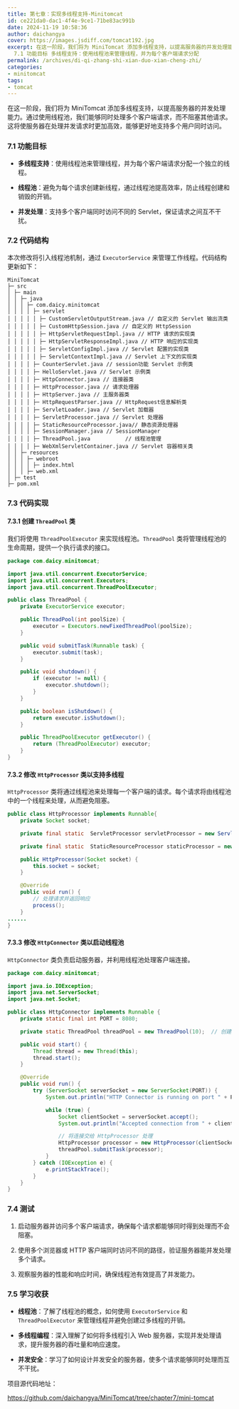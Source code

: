 ```yaml
---
title: 第七章：实现多线程支持-Minitomcat
id: ce221da0-dac1-4f4e-9ce1-71be83ac991b
date: 2024-11-19 10:58:36
author: daichangya
cover: https://images.jsdiff.com/tomcat192.jpg
excerpt: 在这一阶段，我们将为 MiniTomcat 添加多线程支持，以提高服务器的并发处理能力。通过使用线程池，我们能够同时处理多个客户端请求，而不阻塞其他请求。这将使服务器在处理并发请求时更加高效，能够更好地支持多个用户同时访问。
  7.1 功能目标 多线程支持：使用线程池来管理线程，并为每个客户端请求分配
permalink: /archives/di-qi-zhang-shi-xian-duo-xian-cheng-zhi/
categories:
- minitomcat
tags:
- tomcat
---
```


在这一阶段，我们将为 MiniTomcat 添加多线程支持，以提高服务器的并发处理能力。通过使用线程池，我们能够同时处理多个客户端请求，而不阻塞其他请求。这将使服务器在处理并发请求时更加高效，能够更好地支持多个用户同时访问。

### 7.1 功能目标

+   **多线程支持**：使用线程池来管理线程，并为每个客户端请求分配一个独立的线程。
    
+   **线程池**：避免为每个请求创建新线程，通过线程池提高效率，防止线程创建和销毁的开销。
    
+   **并发处理**：支持多个客户端同时访问不同的 Servlet，保证请求之间互不干扰。
    

### 7.2 代码结构

本次修改将引入线程池机制，通过 `ExecutorService` 来管理工作线程。代码结构更新如下：

```
MiniTomcat
├─ src
│ ├─ main
│ │ ├─ java
│ │ │ ├─ com.daicy.minitomcat
│ │ │ │ ├─ servlet
│ │ │ │ │ ├─ CustomServletOutputStream.java // 自定义的 Servlet 输出流类
│ │ │ │ │ ├─ CustomHttpSession.java // 自定义的 HttpSession
│ │ │ │ │ ├─ HttpServletRequestImpl.java // HTTP 请求的实现类
│ │ │ │ │ ├─ HttpServletResponseImpl.java // HTTP 响应的实现类
│ │ │ │ │ ├─ ServletConfigImpl.java // Servlet 配置的实现类
│ │ │ │ │ ├─ ServletContextImpl.java // Servlet 上下文的实现类
│ │ │ │ ├─ CounterServlet.java // session功能 Servlet 示例类
│ │ │ │ ├─ HelloServlet.java // Servlet 示例类
│ │ │ │ ├─ HttpConnector.java // 连接器类
│ │ │ │ ├─ HttpProcessor.java // 请求处理器
│ │ │ │ ├─ HttpServer.java // 主服务器类
│ │ │ │ ├─ HttpRequestParser.java // HttpRequest信息解析类
│ │ │ │ ├─ ServletLoader.java // Servlet 加载器
│ │ │ │ ├─ ServletProcessor.java // Servlet 处理器
│ │ │ │ ├─ StaticResourceProcessor.java// 静态资源处理器
│ │ │ │ ├─ SessionManager.java // SessionManager
│ │ │ │ ├─ ThreadPool.java           // 线程池管理
│ │ │ │ ├─ WebXmlServletContainer.java // Servlet 容器相关类
│ │ ├─ resources
│ │ │ ├─ webroot
│ │ │ │ ├─ index.html
│ │ │ ├─ web.xml
│ ├─ test
├─ pom.xml
```

### 7.3 代码实现

#### 7.3.1 创建 `ThreadPool` 类

我们将使用 `ThreadPoolExecutor` 来实现线程池。`ThreadPool` 类将管理线程池的生命周期，提供一个执行请求的接口。

```java
package com.daicy.minitomcat;

import java.util.concurrent.ExecutorService;
import java.util.concurrent.Executors;
import java.util.concurrent.ThreadPoolExecutor;

public class ThreadPool {
    private ExecutorService executor;

    public ThreadPool(int poolSize) {
        executor = Executors.newFixedThreadPool(poolSize);
    }

    public void submitTask(Runnable task) {
        executor.submit(task);
    }

    public void shutdown() {
        if (executor != null) {
            executor.shutdown();
        }
    }

    public boolean isShutdown() {
        return executor.isShutdown();
    }

    public ThreadPoolExecutor getExecutor() {
        return (ThreadPoolExecutor) executor;
    }
}
```

#### 7.3.2 修改 `HttpProcessor` 类以支持多线程

`HttpProcessor` 类将通过线程池来处理每一个客户端的请求。每个请求将由线程池中的一个线程来处理，从而避免阻塞。

```java
public class HttpProcessor implements Runnable{
    private Socket socket;

    private final static  ServletProcessor servletProcessor = new ServletProcessor();

    private final static  StaticResourceProcessor staticProcessor = new StaticResourceProcessor();

    public HttpProcessor(Socket socket) {
        this.socket = socket;
    }

    @Override
    public void run() {
        // 处理请求并返回响应
        process();
    }
......
}
```

#### 7.3.3 修改 `HttpConnector` 类以启动线程池

`HttpConnector` 类负责启动服务器，并利用线程池处理客户端连接。

```java
package com.daicy.minitomcat;

import java.io.IOException;
import java.net.ServerSocket;
import java.net.Socket;

public class HttpConnector implements Runnable {
    private static final int PORT = 8080;

    private static ThreadPool threadPool = new ThreadPool(10);  // 创建一个线程池，最多支持 10 个并发请求

    public void start() {
        Thread thread = new Thread(this);
        thread.start();
    }

    @Override
    public void run() {
        try (ServerSocket serverSocket = new ServerSocket(PORT)) {
            System.out.println("HTTP Connector is running on port " + PORT);

            while (true) {
                Socket clientSocket = serverSocket.accept();
                System.out.println("Accepted connection from " + clientSocket.getInetAddress());

                // 将连接交给 HttpProcessor 处理
                HttpProcessor processor = new HttpProcessor(clientSocket);
                threadPool.submitTask(processor);
            }
        } catch (IOException e) {
            e.printStackTrace();
        }
    }
}
```

### 7.4 测试

1.  启动服务器并访问多个客户端请求，确保每个请求都能够同时得到处理而不会阻塞。
    
2.  使用多个浏览器或 HTTP 客户端同时访问不同的路径，验证服务器能并发处理多个请求。
    
3.  观察服务器的性能和响应时间，确保线程池有效提高了并发能力。
    

### 7.5 学习收获

+   **线程池**：了解了线程池的概念，如何使用 `ExecutorService` 和 `ThreadPoolExecutor` 来管理线程并避免创建过多线程的开销。
    
+   **多线程编程**：深入理解了如何将多线程引入 Web 服务器，实现并发处理请求，提升服务器的吞吐量和响应速度。
    
+   **并发安全**：学习了如何设计并发安全的服务器，使多个请求能够同时处理而互不干扰。
    

项目源代码地址：

https://github.com/daichangya/MiniTomcat/tree/chapter7/mini-tomcat